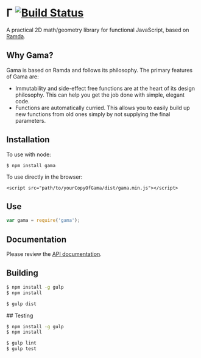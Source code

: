 # Γ [![Build Status](https://travis-ci.org/honzabrecka/gama.svg?branch=master)](https://travis-ci.org/honzabrecka/gama)

A practical 2D math/geometry library for functional JavaScript, based on [Ramda](http://ramdajs.com/).

## Why Gama?

Gama is based on Ramda and follows its philosophy. The primary features of Gama are:

- Immutability and side-effect free functions are at the heart of its design philosophy. This can help you get the job done with simple, elegant code.
- Functions are automatically curried. This allows you to easily build up new functions from old ones simply by not supplying the final parameters.

## Installation

To use with node:

	$ npm install gama

To use directly in the browser:

	<script src="path/to/yourCopyOfGama/dist/gama.min.js"></script>

## Use

```js
var gama = require('gama');
```

## Documentation

Please review the [API documentation](http://honzabrecka.com/gama).

## Building

```bash
$ npm install -g gulp
$ npm install

$ gulp dist
```

## Testing

```bash
$ npm install -g gulp
$ npm install

$ gulp lint
$ gulp test
```